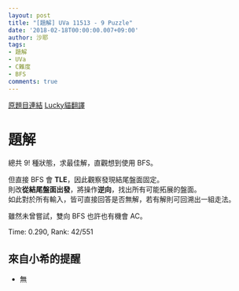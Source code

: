 ```yaml
---
layout: post
title: "[題解] UVa 11513 - 9 Puzzle"
date: '2018-02-18T00:00:00.007+09:00'
author: 沙耶
tags:
- 題解
- UVa
- C難度
- BFS
comments: true
---
```


[原題目連結](https://uva.onlinejudge.org/index.php?option=com_onlinejudge&Itemid=8&category=24&page=show_problem&problem=2508)
[Lucky貓翻譯](http://luckycat.kshs.kh.edu.tw/homework/q11513.htm)

# 題解

總共 9! 種狀態，求最佳解，直觀想到使用 BFS。

但直接 BFS 會 **TLE**，因此觀察發現結尾盤面固定。  
則改**從結尾盤面出發**，將操作**逆向**，找出所有可能拓展的盤面。  
如此對於所有輸入，皆可直接回答是否無解，若有解則可回溯出一組走法。

雖然未曾嘗試，雙向 BFS 也許也有機會 AC。

Time: 0.290, Rank: 42/551

## 來自小希的提醒

- 無